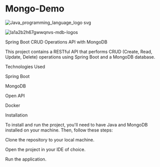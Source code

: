 # Mongo-Demo
![Java_programming_language_logo svg](https://user-images.githubusercontent.com/29164777/230736279-8faaa584-115c-4420-97ff-32b9d7eb81f8.png)


![la1a2b2h67gwwqnvs-mdb-logos](https://user-images.githubusercontent.com/29164777/230651828-9ca6f07c-2c6e-4688-a0a7-7e9a8274bd9e.svg)


Spring Boot CRUD Operations API with MongoDB

This project contains a RESTful API that performs CRUD (Create, Read, Update, Delete) operations using Spring Boot and a MongoDB database.

Technologies Used

Spring Boot

MongoDB

Open API

Docker

Installation

To install and run the project, you'll need to have Java and MongoDB installed on your machine. Then, follow these steps:

Clone the repository to your local machine.

Open the project in your IDE of choice.

Run the application.
